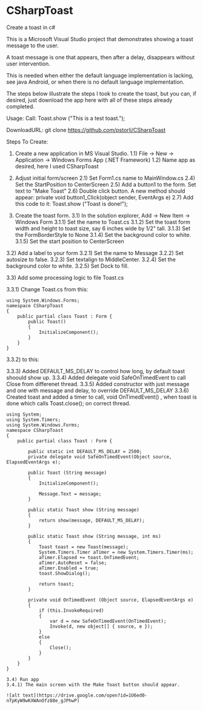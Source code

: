 # CSharpToast
Create a toast in c#

This is a Microsoft Visual Studio project that demonstrates showing a toast message to the user.

A toast message is one that appears, then after a delay, disappears without user intervention.

This is needed when either the default language implementation is lacking, see java Android, or when there is no default language implementation.

The steps below illustrate the steps I took to create the toast, 
but you can, if desired, just download the app here with all of these steps already completed.

Usage:
  Call: Toast.show ("This is a test toast.");
 
DownloadURL:
  git clone https://github.com/pstorli/CSharpToast
  
Steps To Create:
  1) Create a new application in MS Visual Studio. 
  1.1) File -> New -> Application -> Windows Forms App (.NET Framework)
  1.2) Name app as desired, here I used CSharpToast
  
  2) Adjust initial form/screen
  2.1) Set Form1.cs name to MainWindow.cs
  2.4) Set the StartPosition to CenterScreen
  2.5) Add a button1 to the form. Set text to "Make Toast"
  2.6) Double click button. A new method should appear:
       private void button1_Click(object sender, EventArgs e)
  2.7) Add this code to it: 
       Toast.show ("Toast is done!");
  
  3) Create the toast form.
  3.1) In the solution explorer, Add -> New Item -> Windows Form
  3.1.1) Set the name to Toast.cs
  3.1.2) Set the toast form width and height to toast size, say 6 inches wide by 1/2" tall.
  3.1.3) Set the FormBorderStyle to None
  3.1.4) Set the background color to white.
  3.1.5) Set the start position to CenterScreen
  
  3.2) Add a label to your form
  3.2.1) Set the name to Message
  3.2.2) Set autosize to false.
  3.2.3) Set textalign to MiddleCenter.
  3.2.4) Set the background color to white.
  3.2.5) Set Dock to fill.
    
  3.3) Add some processing logic to file Toast.cs
  
  3.3.1) Change Toast.cs from this:
  
    using System.Windows.Forms;
    namespace CSharpToast
    {    
        public partial class Toast : Form { 
            public Toast()
            {
                InitializeComponent();
            }
        }
    }
    
 3.3.2) to this:
 
 3.3.3) Added DEFAULT_MS_DELAY to control how long, by default toast shoould show up.
 3.3.4) Added delegate void SafeOnTimedEvent to call Close from differenet thread.
 3.3.5) Added constructor with just message and one with message and delay, to override DEFAULT_MS_DELAY
 3.3.6) Created toast and added a timer to call, void OnTimedEvent() , when toast is done 
        which calls Toast.close(); on correct thread.
        
    using System;
    using System.Timers;
    using System.Windows.Forms;
    namespace CSharpToast
    {    
        public partial class Toast : Form {

            public static int DEFAULT_MS_DELAY = 2500;
            private delegate void SafeOnTimedEvent(Object source, ElapsedEventArgs e);

            public Toast (String message)
            {
                InitializeComponent();

                Message.Text = message;
            }

            public static Toast show (String message)
            {
                return show(message, DEFAULT_MS_DELAY);
            }

            public static Toast show (String message, int ms)
            {
                Toast toast = new Toast(message);
                System.Timers.Timer aTimer = new System.Timers.Timer(ms);
                aTimer.Elapsed += toast.OnTimedEvent;
                aTimer.AutoReset = false;
                aTimer.Enabled = true;
                toast.ShowDialog();

                return toast;
            }

            private void OnTimedEvent (Object source, ElapsedEventArgs e)
            {
                if (this.InvokeRequired)
                {
                    var d = new SafeOnTimedEvent(OnTimedEvent);
                    Invoke(d, new object[] { source, e });
                }
                else
                {
                    Close();
                }
            }        
        }
    }
    
    3.4) Run app
    3.4.1) The main screen with the Make Toast button should appear.
    
    ![alt text](https://drive.google.com/open?id=1U6ed0-nTpKyW9wKXWAnOfz88e_gJPhwP)
    
    
    
